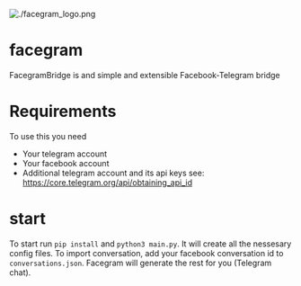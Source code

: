 
![./facegram_logo.png](Logo)

# facegram
FacegramBridge is and simple and extensible Facebook-Telegram bridge

# Requirements
To use this you need
- Your telegram account
- Your facebook account
- Additional telegram account and its api keys see:
https://core.telegram.org/api/obtaining_api_id

# start
To start run `pip install` and `python3 main.py`. It will create all the nessesary config files. To import conversation, add your facebook conversation id to `conversations.json`. Facegram will generate the rest for you (Telegram chat).

